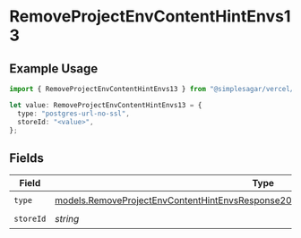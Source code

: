 # RemoveProjectEnvContentHintEnvs13

## Example Usage

```typescript
import { RemoveProjectEnvContentHintEnvs13 } from "@simplesagar/vercel/models/removeprojectenvop.js";

let value: RemoveProjectEnvContentHintEnvs13 = {
  type: "postgres-url-no-ssl",
  storeId: "<value>",
};
```

## Fields

| Field                                                                                                                                                                            | Type                                                                                                                                                                             | Required                                                                                                                                                                         | Description                                                                                                                                                                      |
| -------------------------------------------------------------------------------------------------------------------------------------------------------------------------------- | -------------------------------------------------------------------------------------------------------------------------------------------------------------------------------- | -------------------------------------------------------------------------------------------------------------------------------------------------------------------------------- | -------------------------------------------------------------------------------------------------------------------------------------------------------------------------------- |
| `type`                                                                                                                                                                           | [models.RemoveProjectEnvContentHintEnvsResponse200ApplicationJSONResponseBody213Type](../models/removeprojectenvcontenthintenvsresponse200applicationjsonresponsebody213type.md) | :heavy_check_mark:                                                                                                                                                               | N/A                                                                                                                                                                              |
| `storeId`                                                                                                                                                                        | *string*                                                                                                                                                                         | :heavy_check_mark:                                                                                                                                                               | N/A                                                                                                                                                                              |